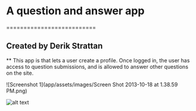 # A question and answer app
==========================

## Created by Derik Strattan

** This app is that lets a user create a profile. Once logged in, the user has access to question submissions, and is allowed to answer other questions on the site.


![Screenshot 1](app/assets/images/Screen Shot 2013-10-18 at 1.38.59 PM.png)

![alt text](http://images.dailydawdle.com/what-the-f.gif "What the hell cat")
